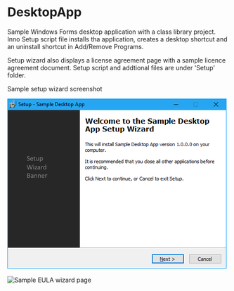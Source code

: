 # DesktopApp
Sample Windows Forms desktop application with a class library project. Inno Setup script file installs tha application, creates a desktop shortcut and an uninstall shortcut in Add/Remove Programs.

Setup wizard also displays a license agreement page with a sample licence agreement document. Setup script and addtional files are under 'Setup' folder.

Sample setup wizard screenshot

![Sample setup wizard screenshot](Docs/first_page.png)

![Sample EULA wizard page](/Docs/eula_page.png)

